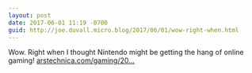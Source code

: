 ```yaml
---
layout: post
date: 2017-06-01 11:19 -0700
guid: http://joe.duvall.micro.blog/2017/06/01/wow-right-when.html
---
```

Wow. Right when I thought Nintendo might be getting the hang of online gaming! [arstechnica.com/gaming/20...](https://arstechnica.com/gaming/2017/06/switchs-first-chat-headset-is-a-mess-and-thats-nintendos-fault/)
